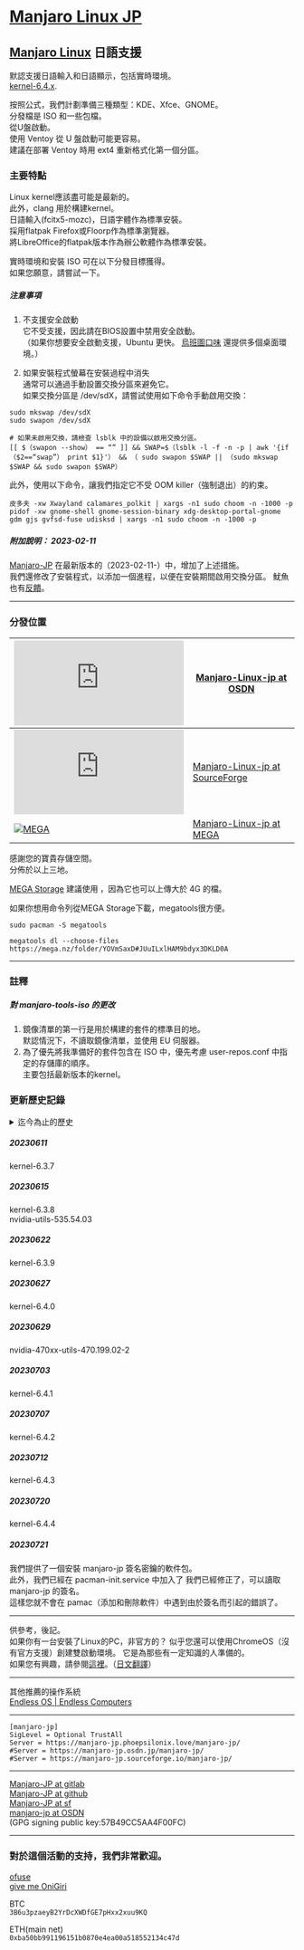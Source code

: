 # [Manjaro Linux JP](https://sourceforge.net/projects/manjaro-jp/)

## [Manjaro Linux](https://manjaro.org/) 日語支援

默認支援日語輸入和日語顯示，包括實時環境。  
[kernel-6.4.x](https://kernel.org/).

按照公式，我們計劃準備三種類型：KDE、Xfce、GNOME。  
分發檔是 ISO 和一些包檔。  
從U盤啟動。  
使用 Ventoy 從 U 盤啟動可能更容易。  
建議在部署 Ventoy 時用 ext4 重新格式化第一個分區。  

### 主要特點

Linux kernel應該盡可能是最新的。  
此外，clang 用於構建kernel。  
日語輸入(fcitx5-mozc)，日語字體作為標準安裝。  
採用flatpak Firefox或Floorp作為標準瀏覽器。  
將LibreOffice的flatpak版本作為辦公軟體作為標準安裝。  

實時環境和安裝 ISO 可在以下分發目標獲得。  
如果您願意，請嘗試一下。  

##### 注意事項
1. 不支援安全啟動  
它不受支援，因此請在BIOS設置中禁用安全啟動。  
（如果你想要安全啟動支援，Ubuntu 更快。 [烏班圖口味](https://ubuntu.com/desktop/flavours) 還提供多個桌面環境。）

2. 如果安裝程式螢幕在安裝過程中消失  
通常可以通過手動設置交換分區來避免它。  
如果交換分區是 /dev/sdX，請嘗試使用如下命令手動啟用交換：
```
sudo mkswap /dev/sdX
sudo swapon /dev/sdX
```
```
# 如果未啟用交換，請檢查 lsblk 中的設備以啟用交換分區。
[[ $（swapon --show） == “” ]] && SWAP=$（lsblk -l -f -n -p | awk '{if （$2==“swap”） print $1}'） && （ sudo swapon $SWAP || （sudo mkswap $SWAP && sudo swapon $SWAP）
```

此外，使用以下命令，讓我們指定它不受 OOM killer（強制退出）的約束。
```
皮多夫 -xw Xwayland calamares_polkit | xargs -n1 sudo choom -n -1000 -p
pidof -xw gnome-shell gnome-session-binary xdg-desktop-portal-gnome gdm gjs gvfsd-fuse udisksd | xargs -n1 sudo choom -n -1000 -p
```

##### 附加說明： 2023-02-11  
[Manjaro-JP](https://sourceforge.net/projects/manjaro-jp/) 在最新版本的（2023-02-11-）中，增加了上述措施。  
我們還修改了安裝程式，以添加一個進程，以便在安裝期間啟用交換分區。
魷魚也有[反饋](https://github.com/calamares/calamares/pull/2102/commits/79d796a437ad039745147c62a652035d4cd882fe)。

---
### 分發位置
[![OSDN](https://osdn.net/sflogo.php?group_id=14185&type=1)](https://osdn.net/projects/manjaro-jp/) | [Manjaro-Linux-jp at OSDN](https://osdn.net/projects/manjaro-jp/)  
---|---  
[![SourceForge](https://sourceforge.net/sflogo.php?group_id=66882&type=5)](https://sourceforge.net/projects/manjaro-jp/) | [Manjaro-Linux-jp at SourceForge](https://sourceforge.net/projects/manjaro-jp/)  
[![MEGA](https://mega.nz/favicon.ico)](https://mega.nz/folder/YOVmSaxD#JUuILxlHAM9bdyx3DKLD0A) | [Manjaro-Linux-jp at MEGA](https://mega.nz/folder/YOVmSaxD#JUuILxlHAM9bdyx3DKLD0A)

感謝您的寶貴存儲空間。  
分佈於以上三地。

[MEGA Storage](https://mega.nz/storage/aff=gVLIePn4Hy0) 建議使用 ，因為它也可以上傳大於 4G 的檔。

如果你想用命令列從MEGA Storage下載，megatools很方便。
```
sudo pacman -S megatools
```

```
megatools dl --choose-files https://mega.nz/folder/YOVmSaxD#JUuILxlHAM9bdyx3DKLD0A
```

---
### 註釋
##### 對 manjaro-tools-iso 的更改
1. 鏡像清單的第一行是用於構建的套件的標準目的地。  
默認情況下，不讀取鏡像清單，並使用 EU 伺服器。
2. 為了優先將我準備好的套件包含在 ISO 中，優先考慮 user-repos.conf 中指定的存儲庫的順序。  
主要包括最新版本的kernel。

### 更新歷史記錄
<details><summary>迄今為止的歷史</summary>

##### 20220401
kernel-5.17.1（克隆構建）  
Linux517-Broadcom-WL，Linux517-ZFS軟體包也被構建和添加。  
有關對 broadcom-wl-dkms 軟體包的修改，https://gitlab.com/phoepsilonix/Manjaro-jp 請參閱 [包資料夾](https://gitlab.com/phoepsilonix/Manjaro-jp/-/tree/main/Packages/broadcom-wl-dkms)。

##### 20220408
標準瀏覽器現在只有[Vivaldi](https://vivaldi.com/)。  
當然，您可以自由地將其更改為其他瀏覽器。  
實時環境引導時的預設 GRUB 值現在面向日本。

##### 20220411
包更新中的錯誤修復。  
添加日語字體。  
[森澤公司](https://www.morisawa.co.jp/) [根據SIL OFL許可證發佈](https://www.morisawa.co.jp/about/news/6706)
森澤BIZ UD字體[森澤BIZ UD Mincho](https://github.com/googlefonts/morisawa-biz-ud-mincho)，[森澤BIZ UD哥特式](https://github.com/googlefonts/morisawa-biz-ud-gothic) 預裝。  
它是在Github上發佈的字體的記錄。 還包括許可證檔。 （我也自己構建了它，但二進位檔有所不同沒有。)
有關詳細資訊，請查看上述網站和 Github 文件。  
[森澤BIZ+字體 讓我們支援](https://www.morisawa.co.jp/products/fonts/bizplus/lineup/)。

##### 20220413
我們已經在UR中註冊了Morisawa BIZ UD字體包。

##### 20220414
更新到kernel-5.17.3。

##### 20220421
更新到kernel-5.17.4。

##### 20220422
日語 將輸入更改為fcitx5-mozc。

##### 20220424
日語啟用鍵盤和Mozc作為標準。

##### 20220428
kernel-5.17.5

##### 20220510
kernel-5.17.6

##### 20220513
桌面環境 GNOME 已更新到 GNOME 42。

##### 20220517
kernel-5.17.8

##### 20220519
kernel-5.17.9

##### 20220526
kernel-5.17.11

##### 20220527
已將 NVIDIA 驅動程式版本更新為 515.43.04。
添加了kernel-5.18 系列。

##### 20220531
kernel-5.17.12
kernel-5.18.1

##### 20220607
kernel-5.17.13
kernel-5.18.2

##### 20220608
與辦公軟體相關的更改  
消除了安裝程式中辦公軟體的選擇。  
主要是為了減少容量，我們取消了安裝程式中辦公軟體的選擇，並將要安裝的標準辦公軟體從onlyoffice-desktopeditor更改為libreoffice-fresh。

##### 20220812
kernel-5.18.17

##### 20220819
kernel-5.18.18

##### 20220823
kernel-5.18.19

##### 20220827
kernel-5.19.4

##### 20220902
kernel-5.19.6

##### 20220907
kernel-5.19.7

##### 20220910
kernel-5.19.8

##### 20220917
kernel-5.19.9

##### 20220922
kernel-5.19.10

##### 20220925
kernel-5.19.11  
nvidia-utils 515.76

##### 20221003
kernel-5.19.12

##### 20221006
kernel-5.19.14

##### 20221013
kernel-5.19.15  
nvidia-utils 520.56.06

##### 20221016
kernel-5.19.16  
nvidia-utils 520.56.06-2

##### 20221025
kernel-6.0.3  
已將標準瀏覽器更改為 [Floorp](https://floorp.ablaze.one/)。

##### 20221105
kernel-6.0.7  
甲基吡啶-32-2

##### 20221112
使用flatpak版本[Firefox](https://www.mozilla.org/ja/firefox/browsers/)或[Floorp](https://floorp.ablaze.one/)作為標準瀏覽器。  
kernel-6.0.8

##### 20221118
kernel-6.0.9

##### 20221128
kernel-6.0.10  
將 LibreOffice 更改為 flatpak 版本。  
將FCITX5的默認鍵盤更改為日語（假名86）。  
將 gnome-terminal 的初始字體更改為 FirgeNerd 控制台。  
以下字體已預安裝。  
[Firge：Firge，一種合成Fira Mono和Genshin Gothic的程式設計字體](https://github.com/yuru7/Firge)  
[HackGen：合成Hack和Genju Gothic Hakugen（HackGen）的程式設計字體](https://github.com/yuru7/HackGen)

##### 20221206
kernel-6.0.11

##### 20221210
kernel-6.0.12

##### 20221215
kernel-6.0.13

##### 20221220
kernel-6.0.14

##### 20221224
kernel-6.0.15

##### 20230101
kernel-6.1.2

##### 20230107
kernel-6.1.3  
nvidia-utils 525.78.01

##### 20230108
kernel-6.1.4

##### 20230113
kernel-6.1.5

##### 20230116
kernel-6.1.6

##### 20230120
kernel-6.1.7  
nvidia-utils 525.85.05

##### 20230127
manjaro-release 22.0.1  
kernel-6.1.8  
nvidia-utils 525.85.05

##### 20230204
manjaro-release 22.0.2  
kernel-6.1.9

##### 20230210
kernel-6.1.11  
英偉達實用工具 525.89.02  
Manjaro-jp 儲存庫 URL 已更改。  
（OSDN 到 OSDN Web。 這可能是暫時的。 ）  
ISO檔通過[SourceForge](https://sourceforge.net/projects/manjaro-jp/)分發。  
我們對 Calamares 安裝程式進行了一些更改。  
（減少安裝程式在重負載下崩潰的情況。 ）   

##### 20230214
manjaro-release 22.0.3  

##### 20230217
kernel-6.1.12

##### 20230223
manjaro-release 22.0.4  
kernel-6.2

##### 20230227
kernel-6.2.1  
zram-generator

##### 20230304
kernel-6.2.2  

##### 20230306
sway

##### 20230315
kernel-6.2.6  
[fcitx5-mozc-with-jp-dict](https://aur.archlinux.org/packages/fcitx5-mozc-with-jp-dict)  

##### 20230318
manjaro-release 22.0.5  
kernel-6.2.7  

* 我們已經發佈了一個暫時未經驗證的軟體包。  
很抱歉給您帶來麻煩，但請嘗試使用以下命令重新安裝 Manjaro 官方分發的軟體包。
```
sudo pacman-static -S core/curl
```

##### 20230324
kernel-6.2.8

##### 20230401
kernel-6.2.9

##### 20230407
kernel-6.2.10

##### 20230414
kernel-6.2.11

##### 20230422
kernel-6.2.12

##### 20230427
kernel-6.2.13

##### 20230503
kernel-6.2.14

##### 20230513
kernel-6.2.15

##### 20230518
kernel-6.2.16

##### 20230525
kernel-6.1.30

##### 20230607
kernel-6.1.32
</details>

##### 20230611
kernel-6.3.7

##### 20230615
kernel-6.3.8  
nvidia-utils-535.54.03

##### 20230622
kernel-6.3.9  

##### 20230627
kernel-6.4.0  

##### 20230629
nvidia-470xx-utils-470.199.02-2

##### 20230703
kernel-6.4.1

##### 20230707
kernel-6.4.2

##### 20230712
kernel-6.4.3  

##### 20230720
kernel-6.4.4

##### 20230721
我們提供了一個安裝 manjaro-jp 簽名密鑰的軟件包。  
此外，我們已經在 pacman-init.service 中加入了 我們已經修正了，可以讀取 manjaro-jp 的簽名。  
這樣您就不會在 pamac（添加和刪除軟件）中遇到由於簽名而引起的錯誤了。  


---
供參考，後記。  
如果你有一台安裝了Linux的PC，非官方的？ 似乎您還可以使用ChromeOS（沒有官方支援）創建雙啟動環境。 它是為那些有一定知識的人準備的。  
如果您有興趣，請參閱[這裡](https://github.com/sebanc/brunch/blob/master/install-with-linux.md)。（[日文翻譯](https://phoepsilonix.love/linux%E3%81%A8chromeos%E3%81%AE%E3%83%87%E3%83%A5%E3%82%A2%E3%83%AB%E3%83%96%E3%83%BC%E3%83%88%E7%92%B0%E5%A2%83%E3%82%92%E6%A7%8B%E7%AF%89%E3%81%97%E3%81%BE%E3%81%97%E3%82%87%E3%81%86%E3%80%82)）

---
其他推薦的操作系統  
[Endless OS | Endless Computers](https://endlessos.com/)  

---
```
[manjaro-jp]
SigLevel = Optional TrustAll
Server = https://manjaro-jp.phoepsilonix.love/manjaro-jp/
#Server = https://manjaro-jp.osdn.jp/manjaro-jp/
#Server = https://manjaro-jp.sourceforge.io/manjaro-jp/
```

---
[Manjaro-JP at gitlab](https://gitlab.com/phoepsilonix/Manjaro-jp/)  
[Manjaro-JP at github](https://github.com/phoepsilonix/Manjaro-jp/)  
[Manjaro-JP at sf](https://sourceforge.net/projects/manjaro-jp/)  
[manjaro-jp at OSDN](https://osdn.net/projects/manjaro-jp/)  
(GPG signing public key:57B49CC5AA4F00FC) <phoepsilonix at phoepsilonix dot love>  

---
### 對於這個活動的支持，我們非常歡迎。
[ofuse](https://ofuse.me/phoepsilonix)  
[give me OniGiri](https://www.buymeacoffee.com/phoepsilonix)  

BTC  
```3B6u3pzaeyB2YrDcXWDfGE7pHxx2xuu9KQ```

ETH(main net)  
```0xba50bb991196151b0870e4ea00a518552134c47d```
